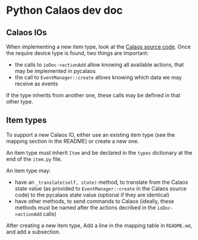 # Python Calaos dev doc

## Calaos IOs

When implementing a new item type, look at the
[Calaos source code](https://github.com/calaos/calaos_base/blob/master/src/bin/calaos_server/IO/).
Once the require device type is found, two things are important:

- the calls to `ioDoc->actionAdd` allow knowing all available actions, that
  may be implemented in pycalaos
- the call to `EventManager::create` allows knowing which data we may receive
  as events

If the type inherits from another one, these calls may be defined in that other
type.

## Item types

To support a new Calaos IO, either use an existing item type (see the mapping
section in the README) or create a new one.

An item type must inherit `Item` and be declared in the `types` dictionary at
the end of the `item.py` file.

An item type may:

- have an `_translate(self, state)` method, to translate from the Calaos
  state value (as provided to `EventManager::create` in the Calaos source code)
  to the pycalaos state value (optional if they are identical)
- have other methods, to send commands to Calaos (ideally, these methods must be
  named after the actions decribed in the `ioDoc->actionAdd` calls)

After creating a new item type, Add a line in the mapping table in `README.md`,
and add a subsection.
